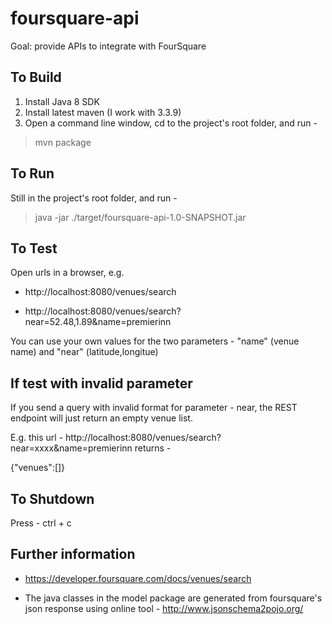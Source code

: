# foursquare-api

Goal: provide APIs to integrate with FourSquare 

To Build
---------
1. Install Java 8 SDK
2. Install latest maven (I work with 3.3.9)
3. Open a command line window, cd to the project's root folder, and run -
>mvn package

To Run
---------
Still in the project's root folder, and run -
>java -jar ./target/foursquare-api-1.0-SNAPSHOT.jar
        
To Test
---------
Open urls in a browser, e.g.

* http://localhost:8080/venues/search

* http://localhost:8080/venues/search?near=52.48,1.89&name=premierinn

You can use your own values for the two parameters - "name" (venue name) and "near" (latitude,longitue)

If test with invalid parameter
------------------------------

If you send a query with invalid format for parameter - near, the REST endpoint will just return an empty venue list.

E.g. this url - http://localhost:8080/venues/search?near=xxxx&name=premierinn returns -

{"venues":[]}

To Shutdown
-----------
Press - ctrl + c

Further information
-------------------

* https://developer.foursquare.com/docs/venues/search

* The java classes in the model package are generated from foursquare's json response using online tool - http://www.jsonschema2pojo.org/